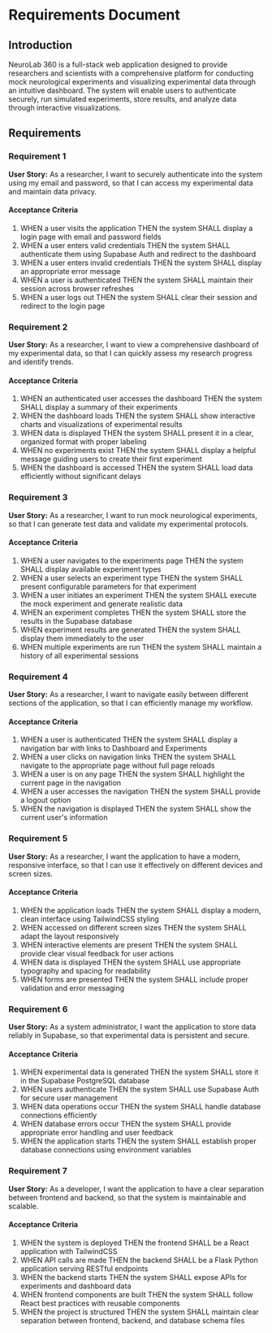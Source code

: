 # Requirements Document

## Introduction

NeuroLab 360 is a full-stack web application designed to provide researchers and scientists with a comprehensive platform for conducting mock neurological experiments and visualizing experimental data through an intuitive dashboard. The system will enable users to authenticate securely, run simulated experiments, store results, and analyze data through interactive visualizations.

## Requirements

### Requirement 1

**User Story:** As a researcher, I want to securely authenticate into the system using my email and password, so that I can access my experimental data and maintain data privacy.

#### Acceptance Criteria

1. WHEN a user visits the application THEN the system SHALL display a login page with email and password fields
2. WHEN a user enters valid credentials THEN the system SHALL authenticate them using Supabase Auth and redirect to the dashboard
3. WHEN a user enters invalid credentials THEN the system SHALL display an appropriate error message
4. WHEN a user is authenticated THEN the system SHALL maintain their session across browser refreshes
5. WHEN a user logs out THEN the system SHALL clear their session and redirect to the login page

### Requirement 2

**User Story:** As a researcher, I want to view a comprehensive dashboard of my experimental data, so that I can quickly assess my research progress and identify trends.

#### Acceptance Criteria

1. WHEN an authenticated user accesses the dashboard THEN the system SHALL display a summary of their experiments
2. WHEN the dashboard loads THEN the system SHALL show interactive charts and visualizations of experimental results
3. WHEN data is displayed THEN the system SHALL present it in a clear, organized format with proper labeling
4. WHEN no experiments exist THEN the system SHALL display a helpful message guiding users to create their first experiment
5. WHEN the dashboard is accessed THEN the system SHALL load data efficiently without significant delays

### Requirement 3

**User Story:** As a researcher, I want to run mock neurological experiments, so that I can generate test data and validate my experimental protocols.

#### Acceptance Criteria

1. WHEN a user navigates to the experiments page THEN the system SHALL display available experiment types
2. WHEN a user selects an experiment type THEN the system SHALL present configurable parameters for that experiment
3. WHEN a user initiates an experiment THEN the system SHALL execute the mock experiment and generate realistic data
4. WHEN an experiment completes THEN the system SHALL store the results in the Supabase database
5. WHEN experiment results are generated THEN the system SHALL display them immediately to the user
6. WHEN multiple experiments are run THEN the system SHALL maintain a history of all experimental sessions

### Requirement 4

**User Story:** As a researcher, I want to navigate easily between different sections of the application, so that I can efficiently manage my workflow.

#### Acceptance Criteria

1. WHEN a user is authenticated THEN the system SHALL display a navigation bar with links to Dashboard and Experiments
2. WHEN a user clicks on navigation links THEN the system SHALL navigate to the appropriate page without full page reloads
3. WHEN a user is on any page THEN the system SHALL highlight the current page in the navigation
4. WHEN a user accesses the navigation THEN the system SHALL provide a logout option
5. WHEN the navigation is displayed THEN the system SHALL show the current user's information

### Requirement 5

**User Story:** As a researcher, I want the application to have a modern, responsive interface, so that I can use it effectively on different devices and screen sizes.

#### Acceptance Criteria

1. WHEN the application loads THEN the system SHALL display a modern, clean interface using TailwindCSS styling
2. WHEN accessed on different screen sizes THEN the system SHALL adapt the layout responsively
3. WHEN interactive elements are present THEN the system SHALL provide clear visual feedback for user actions
4. WHEN data is displayed THEN the system SHALL use appropriate typography and spacing for readability
5. WHEN forms are presented THEN the system SHALL include proper validation and error messaging

### Requirement 6

**User Story:** As a system administrator, I want the application to store data reliably in Supabase, so that experimental data is persistent and secure.

#### Acceptance Criteria

1. WHEN experimental data is generated THEN the system SHALL store it in the Supabase PostgreSQL database
2. WHEN users authenticate THEN the system SHALL use Supabase Auth for secure user management
3. WHEN data operations occur THEN the system SHALL handle database connections efficiently
4. WHEN database errors occur THEN the system SHALL provide appropriate error handling and user feedback
5. WHEN the application starts THEN the system SHALL establish proper database connections using environment variables

### Requirement 7

**User Story:** As a developer, I want the application to have a clear separation between frontend and backend, so that the system is maintainable and scalable.

#### Acceptance Criteria

1. WHEN the system is deployed THEN the frontend SHALL be a React application with TailwindCSS
2. WHEN API calls are made THEN the backend SHALL be a Flask Python application serving RESTful endpoints
3. WHEN the backend starts THEN the system SHALL expose APIs for experiments and dashboard data
4. WHEN frontend components are built THEN the system SHALL follow React best practices with reusable components
5. WHEN the project is structured THEN the system SHALL maintain clear separation between frontend, backend, and database schema files